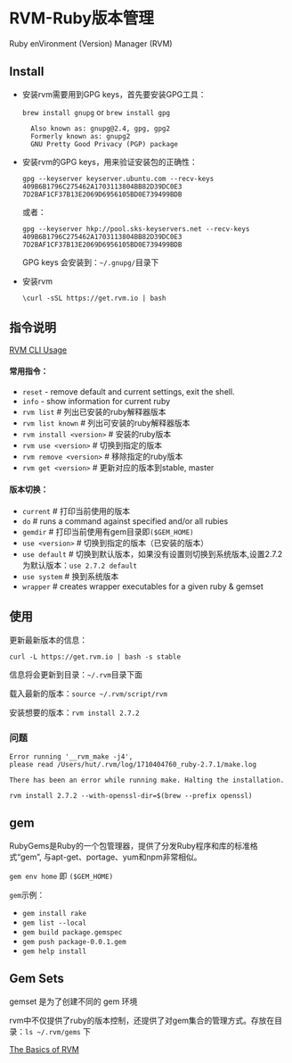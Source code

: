 # RVM-Ruby版本管理

Ruby enVironment (Version) Manager (RVM) 

## Install

* 安装rvm需要用到GPG keys，首先要安装GPG工具：

	`brew install gnupg` or `brew install gpg`

		Also known as: gnupg@2.4, gpg, gpg2
		Formerly known as: gnupg2
		GNU Pretty Good Privacy (PGP) package

* 安装rvm的GPG keys，用来验证安装包的正确性：

	`gpg --keyserver keyserver.ubuntu.com --recv-keys 409B6B1796C275462A1703113804BB82D39DC0E3 7D2BAF1CF37B13E2069D6956105BD0E739499BDB`

	或者：

	`gpg --keyserver hkp://pool.sks-keyservers.net --recv-keys 409B6B1796C275462A1703113804BB82D39DC0E3 7D2BAF1CF37B13E2069D6956105BD0E739499BDB`

	GPG keys 会安装到：`~/.gnupg/`目录下

* 安装rvm

	`\curl -sSL https://get.rvm.io | bash`


## 指令说明

[RVM CLI Usage](https://rvm.io/rvm/cli)

#### 常用指令：

* `reset`     - remove default and current settings, exit the shell.
* `info`      - show information for current ruby
* `rvm list`				# 列出已安装的ruby解释器版本
* `rvm list known`		# 列出可安装的ruby解释器版本
* `rvm install <version>`	# 安装的ruby版本
* `rvm use <version>`	# 切换到指定的版本
* `rvm remove <version>`	# 移除指定的ruby版本
* `rvm get <version>`		# 更新对应的版本到stable, master


#### 版本切换：

* `current`			# 打印当前使用的版本
* `do`				# runs a command against specified and/or all rubies
* `gemdir`			# 打印当前使用有gem目录即`($GEM_HOME)`
* `use <version>`		# 切换到指定的版本（已安装的版本）
* `use default`		# 切换到默认版本，如果没有设置则切换到系统版本,设置2.7.2为默认版本：`use 2.7.2 default`
* `use system`		# 换到系统版本
* `wrapper`			# creates wrapper executables for a given ruby & gemset

## 使用

更新最新版本的信息：

`curl -L https://get.rvm.io | bash -s stable`

信息将会更新到目录：`~/.rvm`目录下面

载入最新的版本：`source ~/.rvm/script/rvm`

安装想要的版本：`rvm install 2.7.2`


### 问题

```
Error running '__rvm_make -j4',
please read /Users/hut/.rvm/log/1710404760_ruby-2.7.1/make.log

There has been an error while running make. Halting the installation.
```

`rvm install 2.7.2 --with-openssl-dir=$(brew --prefix openssl)`

## gem

RubyGems是Ruby的一个包管理器，提供了分发Ruby程序和库的标准格式“gem”, 与apt-get、portage、yum和npm非常相似。

`gem env home` 即 `($GEM_HOME)`

`gem`示例：

* `gem install rake`
* `gem list --local`
* `gem build package.gemspec`
* `gem push package-0.0.1.gem`
* `gem help install`

## Gem Sets

gemset 是为了创建不同的 gem 环境

rvm中不仅提供了ruby的版本控制，还提供了对gem集合的管理方式。存放在目录：`ls ~/.rvm/gems` 下

[The Basics of RVM](https://rvm.io/rvm/basics)